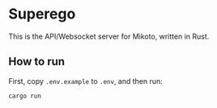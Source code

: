 # Superego

This is the API/Websocket server for Mikoto, written in Rust.

## How to run

First, copy `.env.example` to `.env`, and then run:

```sh
cargo run
```
